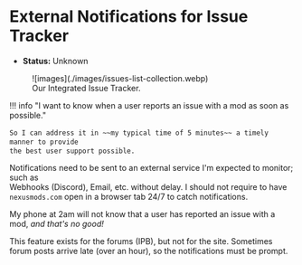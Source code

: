 # External Notifications for Issue Tracker

- **Status:** Unknown

<figure markdown="span" class="annotate">
  ![images](./images/issues-list-collection.webp)
  <figcaption>Our Integrated Issue Tracker.</figcaption>
</figure>

!!! info "I want to know when a user reports an issue with a mod as soon as possible."

    So I can address it in ~~my typical time of 5 minutes~~ a timely manner to provide
    the best user support possible.

Notifications need to be sent to an external service I'm expected to monitor; such as  
Webhooks (Discord), Email, etc. without delay. I should not require to have
`nexusmods.com` open in a browser tab 24/7 to catch notifications.

My phone at 2am will not know that a user has reported an issue with a mod, *and that's no good!*

This feature exists for the forums (IPB), but not for the site. Sometimes forum posts arrive late
(over an hour), so the notifications must be prompt.
